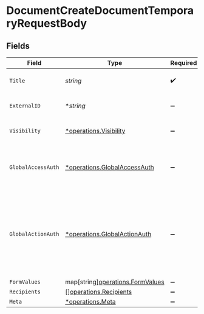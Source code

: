 # DocumentCreateDocumentTemporaryRequestBody


## Fields

| Field                                                                                                                               | Type                                                                                                                                | Required                                                                                                                            | Description                                                                                                                         |
| ----------------------------------------------------------------------------------------------------------------------------------- | ----------------------------------------------------------------------------------------------------------------------------------- | ----------------------------------------------------------------------------------------------------------------------------------- | ----------------------------------------------------------------------------------------------------------------------------------- |
| `Title`                                                                                                                             | *string*                                                                                                                            | :heavy_check_mark:                                                                                                                  | The title of the document.                                                                                                          |
| `ExternalID`                                                                                                                        | **string*                                                                                                                           | :heavy_minus_sign:                                                                                                                  | The external ID of the document.                                                                                                    |
| `Visibility`                                                                                                                        | [*operations.Visibility](../../models/operations/visibility.md)                                                                     | :heavy_minus_sign:                                                                                                                  | The visibility of the document.                                                                                                     |
| `GlobalAccessAuth`                                                                                                                  | [*operations.GlobalAccessAuth](../../models/operations/globalaccessauth.md)                                                         | :heavy_minus_sign:                                                                                                                  | The type of authentication required for the recipient to access the document.                                                       |
| `GlobalActionAuth`                                                                                                                  | [*operations.GlobalActionAuth](../../models/operations/globalactionauth.md)                                                         | :heavy_minus_sign:                                                                                                                  | The type of authentication required for the recipient to sign the document. This field is restricted to Enterprise plan users only. |
| `FormValues`                                                                                                                        | map[string][operations.FormValues](../../models/operations/formvalues.md)                                                           | :heavy_minus_sign:                                                                                                                  | N/A                                                                                                                                 |
| `Recipients`                                                                                                                        | [][operations.Recipients](../../models/operations/recipients.md)                                                                    | :heavy_minus_sign:                                                                                                                  | N/A                                                                                                                                 |
| `Meta`                                                                                                                              | [*operations.Meta](../../models/operations/meta.md)                                                                                 | :heavy_minus_sign:                                                                                                                  | N/A                                                                                                                                 |